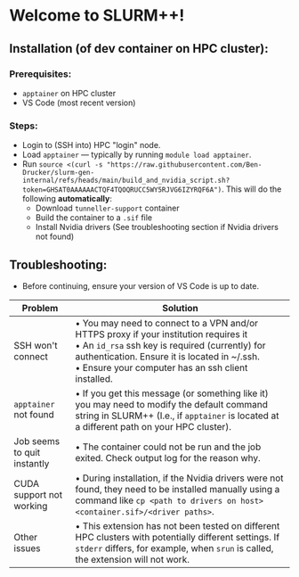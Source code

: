 # Welcome to SLURM++!

## Installation (of dev container on HPC cluster):

### Prerequisites:

- `apptainer` on HPC cluster
- VS Code (most recent version)

### Steps:
- Login to (SSH into) HPC "login" node.
- Load `apptainer` — typically by running `module load apptainer`.
- Run `source <(curl -s "https://raw.githubusercontent.com/Ben-Drucker/slurm-gen-internal/refs/heads/main/build_and_nvidia_script.sh?token=GHSAT0AAAAAACTQF4TQOQRUCC5WY5RJVG6IZYRQF6A")`. This will do the following **automatically**:
  - Download `tunneller-support` container
  - Build the container to a `.sif` file
  - Install Nvidia drivers (See troubleshooting section if Nvidia drivers not found)


## Troubleshooting:

- Before continuing, ensure your version of VS Code is up to date.

|Problem|Solution|
|-------|---------|
|SSH won't connect | • You may need to connect to a VPN and/or HTTPS proxy if your institution requires it <br> • An `id_rsa` ssh key is required (currently) for authentication. Ensure it is located in ~/.ssh. <br> • Ensure your computer has an ssh client installed.|
|`apptainer` not found| • If you get this message (or something like it) you may need to modify the default command string in SLURM++ (I.e., if `apptainer` is located at a different path on your HPC cluster).|
| Job seems to quit instantly | • The container could not be run and the job exited. Check output log for the reason why.|
|CUDA support not working| • During installation, if the Nvidia drivers were not found, they need to be installed manually using a command like `cp <path to drivers on host> <container.sif>/<driver paths>`.
|Other issues| • This extension has not been tested on different HPC clusters with potentially different settings. If `stderr` differs, for example, when `srun` is called, the extension will not work.